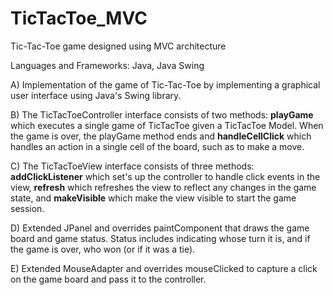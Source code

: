 # TicTacToe_MVC
Tic-Tac-Toe game designed using MVC architecture 

Languages and Frameworks: Java, Java Swing 

A) Implementation of the game of Tic-Tac-Toe by implementing a graphical user interface using Java's Swing library.

B) The TicTacToeController interface consists of two methods: **playGame** which executes a single game of TicTacToe given a TicTacToe Model. When the game is over,
   the playGame method ends and **handleCellClick** which handles an action in a single cell of the board, such as to make a move.
   
C) The TicTacToeView interface consists of three methods: **addClickListener** which set's up the controller to handle click events in the view, **refresh** which refreshes the view to reflect any changes in the game state, 
and **makeVisible** which make the view visible to start the game session.  

D) Extended JPanel and overrides paintComponent that draws the game board and game status. Status includes indicating whose turn it is, and if the game is over, who won (or if it was a tie).

E) Extended MouseAdapter and overrides mouseClicked to capture a click on the game board and pass it to the controller.
